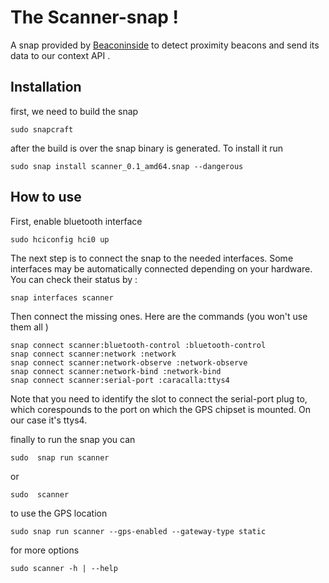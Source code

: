 # The Scanner-snap !
A snap provided by [Beaconinside](https://www.beaconinside.com)  to detect proximity beacons and send its data to our context API .

## Installation 
 first, we need to build the snap
```
sudo snapcraft
```
after the build is over the snap binary is generated. To install it run 
```
sudo snap install scanner_0.1_amd64.snap --dangerous

```
## How to use 
First, enable bluetooth interface
```
sudo hciconfig hci0 up 
```
The next step is to connect the snap to the needed interfaces. Some interfaces may be automatically connected depending on your hardware. You can check their status by :

```
snap interfaces scanner 
```
Then connect the missing ones. Here are the commands (you won't use them all )
```
snap connect scanner:bluetooth-control :bluetooth-control
snap connect scanner:network :network 
snap connect scanner:network-observe :network-observe
snap connect scanner:network-bind :network-bind
snap connect scanner:serial-port :caracalla:ttys4

```
Note that you need to identify the slot to connect the serial-port plug to, which corespounds to the port on which the GPS chipset is mounted. On our case it's ttys4.

finally to run the snap you can  
```
sudo  snap run scanner 
```
or 
```
sudo  scanner 
```
to use the GPS location 
```
sudo snap run scanner --gps-enabled --gateway-type static
```
for more options 
```
sudo scanner -h | --help
```
